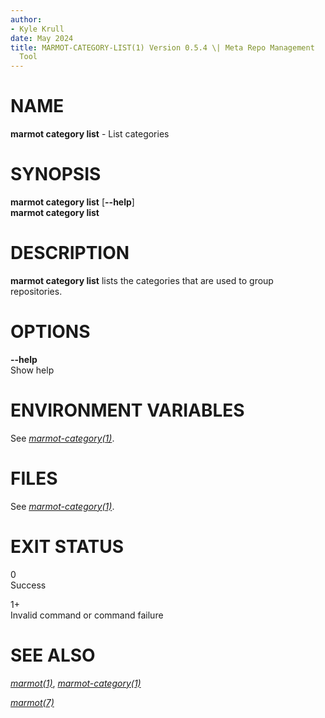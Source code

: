 ```yaml
---
author:
- Kyle Krull
date: May 2024
title: MARMOT-CATEGORY-LIST(1) Version 0.5.4 \| Meta Repo Management
  Tool
---
```


# NAME

**marmot category list** - List categories

# SYNOPSIS

**marmot category list** \[**\--help**\]\
**marmot category list**

# DESCRIPTION

**marmot category list** lists the categories that are used to group
repositories.

# OPTIONS

**\--help**  
Show help

# ENVIRONMENT VARIABLES

See [*marmot-category(1)*](./marmot-category.1.md).

# FILES

See [*marmot-category(1)*](./marmot-category.1.md).

# EXIT STATUS

0  
Success

1+  
Invalid command or command failure

# SEE ALSO

[*marmot(1)*](./marmot.1.md),
[*marmot-category(1)*](./marmot-category.1.md)

[*marmot(7)*](./marmot.7.md)
